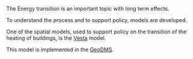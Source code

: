 The Energy transition is an important topic with long term effects.

To understand the process and to support policy, models are developed.

One of the spatial models, used to support policy on the transition of
the heating of buildings, is the [Vesta](Vesta "wikilink") model.

This model is implemented in the [GeoDMS](GeoDMS "wikilink").